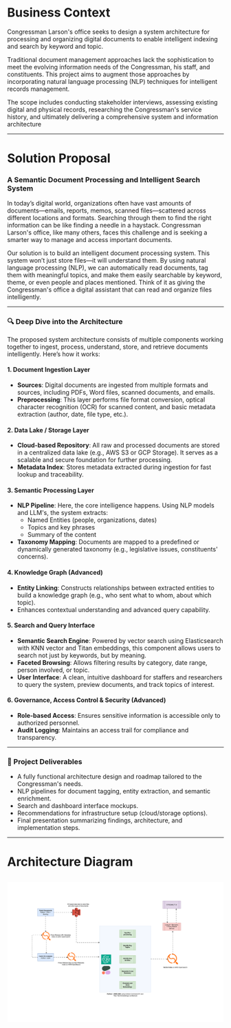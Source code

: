 # Business Context
Congressman Larson's office seeks to design a system architecture for processing and organizing digital documents to enable intelligent indexing and search by keyword and topic. 

Traditional document management approaches lack the sophistication to meet the evolving information needs of the Congressman, his staff, and constituents. This project aims to augment those approaches by incorporating natural language processing (NLP) techniques for intelligent records management. 

The scope includes conducting stakeholder interviews, assessing existing digital and physical records, researching the Congressman's service history, and ultimately delivering a comprehensive system and information architecture

---
# Solution Proposal

### A Semantic Document Processing and Intelligent Search System

In today’s digital world, organizations often have vast amounts of documents—emails, reports, memos, scanned files—scattered across different locations and formats. Searching through them to find the right information can be like finding a needle in a haystack. Congressman Larson's office, like many others, faces this challenge and is seeking a smarter way to manage and access important documents.

Our solution is to build an intelligent document processing system. This system won’t just store files—it will understand them. By using natural language processing (NLP), we can automatically read documents, tag them with meaningful topics, and make them easily searchable by keyword, theme, or even people and places mentioned. Think of it as giving the Congressman's office a digital assistant that can read and organize files intelligently.

---

### 🔍 Deep Dive into the Architecture

The proposed system architecture consists of multiple components working together to ingest, process, understand, store, and retrieve documents intelligently. Here’s how it works:

#### 1. **Document Ingestion Layer**
   - **Sources**: Digital documents are ingested from multiple formats and sources, including PDFs, Word files, scanned documents, and emails.
   - **Preprocessing**: This layer performs file format conversion, optical character recognition (OCR) for scanned content, and basic metadata extraction (author, date, file type, etc.).

#### 2. **Data Lake / Storage Layer**
   - **Cloud-based Repository**: All raw and processed documents are stored in a centralized data lake (e.g., AWS S3 or GCP Storage). It serves as a scalable and secure foundation for further processing.
   - **Metadata Index**: Stores metadata extracted during ingestion for fast lookup and traceability.

#### 3. **Semantic Processing Layer**
   - **NLP Pipeline**: Here, the core intelligence happens. Using NLP models and LLM's, the system extracts:
     - Named Entities (people, organizations, dates)
     - Topics and key phrases
     - Summary of the content
   - **Taxonomy Mapping**: Documents are mapped to a predefined or dynamically generated taxonomy (e.g., legislative issues, constituents' concerns).

#### 4. **Knowledge Graph (Advanced)**
   - **Entity Linking**: Constructs relationships between extracted entities to build a knowledge graph (e.g., who sent what to whom, about which topic).
   - Enhances contextual understanding and advanced query capability.

#### 5. **Search and Query Interface**
   - **Semantic Search Engine**: Powered by vector search using Elasticsearch with KNN vector and Titan embeddings, this component allows users to search not just by keywords, but by meaning.
   - **Faceted Browsing**: Allows filtering results by category, date range, person involved, or topic.
   - **User Interface**: A clean, intuitive dashboard for staffers and researchers to query the system, preview documents, and track topics of interest.

#### 6. **Governance, Access Control & Security (Advanced)**
   - **Role-based Access**: Ensures sensitive information is accessible only to authorized personnel.
   - **Audit Logging**: Maintains an access trail for compliance and transparency.

---

### 🚀 Project Deliverables

- A fully functional architecture design and roadmap tailored to the Congressman's needs.
- NLP pipelines for document tagging, entity extraction, and semantic enrichment.
- Search and dashboard interface mockups.
- Recommendations for infrastructure setup (cloud/storage options).
- Final presentation summarizing findings, architecture, and implementation steps.

---

# Architecture Diagram
![Alt text](./diagram/architecture_diagram.svg)
---
